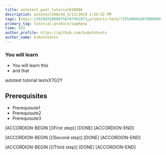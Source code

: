 ```yaml
---
title: autotest_pool_tutorial616006
description: autotest16Qc44_5/13/2019 1:59:32 PM
tags: [topic:139269250608756787992873,products:tech/73554900100700000996,tutorial:experience/advanced]
primary_tag: tutorial:product/sapHana
time: 932
author_profile: https://github.com/ksAutotests
author_name: ksAutotests
---
```

### You will learn
- You will learn this
- and that

autotest tutorial textxX7G2Y

## Prerequisites
- Prerequisute1
- Prerequisute2
- Prerequisute3

[ACCORDION-BEGIN [](First step)]
[DONE]
[ACCORDION-END]

[ACCORDION-BEGIN [](Second step)]
[DONE]
[ACCORDION-END]

[ACCORDION-BEGIN [](Third step)]
[DONE]
[ACCORDION-END]

